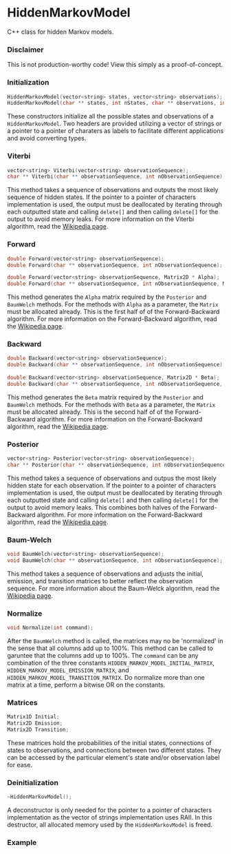 # HiddenMarkovModel
C++ class for hidden Markov models.

### Disclaimer
This is not production-worthy code! View this simply as a proof-of-concept.

### Initialization
```C++
HiddenMarkovModel(vector<string> states, vector<string> observations);
HiddenMarkovModel(char ** states, int nStates, char ** observations, int nObservations);
```
These constructors initialize all the possible states and observations of a `HiddenMarkovModel`. Two headers are provided utilizing a vector of strings or a pointer to a pointer of charaters as labels to facilitate different applications and avoid converting types.

### Viterbi
```C++
vector<string> Viterbi(vector<string> observationSequence);
char ** Viterbi(char ** observationSequence, int nObservationSequence);
```
This method takes a sequence of observations and outputs the most likely sequence of hidden states. If the pointer to a pointer of characters implementation is used, the output must be deallocated by iterating through each outputted state and calling `delete[]` and then calling `delete[]` for the output to avoid memory leaks. For more information on the Viterbi algorithm, read the [Wikipedia page](https://en.wikipedia.org/wiki/Viterbi_algorithm).

### Forward
```C++
double Forward(vector<string> observationSequence);
double Forward(char ** observationSequence, int nObservationSequence);

double Forward(vector<string> observationSequence, Matrix2D * Alpha);
double Forward(char ** observationSequence, int nObservationSequence, Matrix2D * Alpha);
```
This method generates the `Alpha` matrix required by the `Posterior` and `BaumWelch` methods. For the methods with `Alpha` as a parameter, the `Matrix` must be allocated already. This is the first half of of the Forward-Backward algorithm. For more information on the Forward-Backward algorithm, read the [Wikipedia page](https://en.wikipedia.org/wiki/Forward%E2%80%93backward_algorithm).

### Backward
```C++
double Backward(vector<string> observationSequence);
double Backward(char ** observationSequence, int nObservationSequence);
  
double Backward(vector<string> observationSequence, Matrix2D * Beta);
double Backward(char ** observationSequence, int nObservationSequence, Matrix2D * Beta);
```
This method generates the `Beta` matrix required by the `Posterior` and `BaumWelch` methods. For the methods with `Beta` as a parameter, the `Matrix` must be allocated already. This is the second half of of the Forward-Backward algorithm. For more information on the Forward-Backward algorithm, read the [Wikipedia page](https://en.wikipedia.org/wiki/Forward%E2%80%93backward_algorithm).

### Posterior
```C++
vector<string> Posterior(vector<string> observationSequence);
char ** Posterior(char ** observationSequence, int nObservationSequence);
```
This method takes a sequence of observations and outpus the most likely hidden state for each observation. If the pointer to a pointer of characters implementation is used, the output must be deallocated by iterating through each outputted state and calling `delete[]` and then calling `delete[]` for the output to avoid memory leaks. This combines both halves of the Forward-Backward algorithm. For more information on the Forward-Backward algorithm, read the [Wikipedia page](https://en.wikipedia.org/wiki/Forward%E2%80%93backward_algorithm).

### Baum-Welch
```C++
void BaumWelch(vector<string> observationSequence);
void BaumWelch(char ** observationSequence, int nObservationSequence);
```
This method takes a sequence of observations and adjusts the initial, emission, and transition matrices to better reflect the observation sequence. For more information about the Baum-Welck algorithm, read the [Wikipedia page](https://en.wikipedia.org/wiki/Baum%E2%80%93Welch_algorithm).

### Normalize
```C++
void Normalize(int command);
```
After the `BaumWelch` method is called, the matrices may no be 'normalized' in the sense that all columns add up to 100%. This method can be called to garuntee that the columns add up to 100%. The `command` can be any combination of the three constants `HIDDEN_MARKOV_MODEL_INITIAL_MATRIX`, `HIDDEN_MARKOV_MODEL_EMISSION_MATRIX`, and `HIDDEN_MARKOV_MODEL_TRANSITION_MATRIX`. Do normalize more than one matrix at a time, perform a bitwise OR on the constants.

### Matrices
```C++
Matrix1D Initial;
Matrix2D Emission;
Matrix2D Transition;
```
These matrices hold the probabilities of the initial states, connections of states to observations, and connections between two different states. They can be accessed by the particular element's state and/or observation label for ease.

### Deinitialization
```C++
~HiddenMarkovModel();
```
A deconstructor is only needed for the pointer to a pointer of characters implementation as the vector of strings implementation uses RAII. In this destructor, all allocated memory used by the `HiddenMarkovModel` is freed.

### Example
```C++
```

